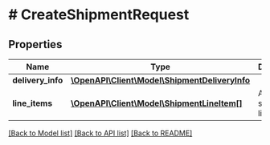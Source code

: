 # # CreateShipmentRequest

## Properties

Name | Type | Description | Notes
------------ | ------------- | ------------- | -------------
**delivery_info** | [**\OpenAPI\Client\Model\ShipmentDeliveryInfo**](ShipmentDeliveryInfo.md) |  |
**line_items** | [**\OpenAPI\Client\Model\ShipmentLineItem[]**](ShipmentLineItem.md) | A list of the shipment line items. |

[[Back to Model list]](../../README.md#models) [[Back to API list]](../../README.md#endpoints) [[Back to README]](../../README.md)
